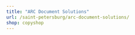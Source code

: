 ```yaml
---
title: "ARC Document Solutions"
url: /saint-petersburg/arc-document-solutions/
shop: copyshop
---
```

